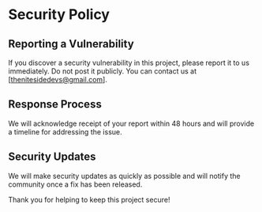 # Security Policy

## Reporting a Vulnerability

If you discover a security vulnerability in this project, please report it to us immediately. Do not post it publicly. You can contact us at [thenitesidedevs@gmail.com].

## Response Process

We will acknowledge receipt of your report within 48 hours and will provide a timeline for addressing the issue. 

## Security Updates

We will make security updates as quickly as possible and will notify the community once a fix has been released. 

Thank you for helping to keep this project secure!
